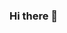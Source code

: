 ### Hi there 👋

<!--
**YagubKrosh2/YagubKrosh2** is a ✨ _special_ ✨ repository because its `README.md` (this file) appears on your GitHub profile.

Here are some ideas to get you started: АННИГИЛЯТОР
